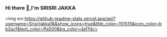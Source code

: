 ### Hi there 👋,I'm SRISRI JAKKA

<!--
**Srisrijakka1/Srisrijakka1** is a ✨ _special_ ✨ repository because its `README.md` (this file) appears on your GitHub profile.

Here are some ideas to get you started:

- 🔭 I’m currently working on ...
- 🌱 I’m currently learning ...
- 👯 I’m looking to collaborate on ...
- 🤔 I’m looking for help with ...
- 💬 Ask me about ...
- 📫 How to reach me: ...
- 😄 Pronouns: ...
- ⚡ Fun fact: ...
-->
<img src:https://github-readme-stats.vercel.app/api?username=Srisrijakka1&&show_icons=true&title_color=151515&icon_color=bb2acf&text_color=ffa500&bg_color=daf7dc>
